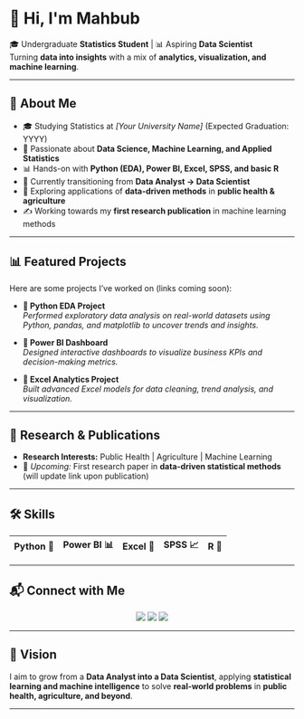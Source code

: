 # 👋 Hi, I'm Mahbub  

🎓 Undergraduate **Statistics Student** | 📊 Aspiring **Data Scientist**  
Turning **data into insights** with a mix of **analytics, visualization, and machine learning**.  

---

## 📌 About Me  

- 🎓 Studying Statistics at *[Your University Name]* (Expected Graduation: YYYY)  
- 🔎 Passionate about **Data Science, Machine Learning, and Applied Statistics**  
- 📊 Hands-on with **Python (EDA), Power BI, Excel, SPSS, and basic R**  
- 🌱 Currently transitioning from **Data Analyst → Data Scientist**  
- 🧪 Exploring applications of **data-driven methods** in **public health & agriculture**  
- ✍️ Working towards my **first research publication** in machine learning methods  

---

## 📊 Featured Projects  

Here are some projects I’ve worked on (links coming soon):  

- **🔹 Python EDA Project**  
  *Performed exploratory data analysis on real-world datasets using Python, pandas, and matplotlib to uncover trends and insights.*  

- **🔹 Power BI Dashboard**  
  *Designed interactive dashboards to visualize business KPIs and decision-making metrics.*  

- **🔹 Excel Analytics Project**  
  *Built advanced Excel models for data cleaning, trend analysis, and visualization.*  

---

## 📖 Research & Publications  

- **Research Interests:** Public Health | Agriculture | Machine Learning  
- 📄 *Upcoming:* First research paper in **data-driven statistical methods** (will update link upon publication)  

---

## 🛠️ Skills  

<div align="center">

| Python 🐍 | Power BI 📊 | Excel 📑 | SPSS 📈 | R 📘 |
|-----------|-------------|----------|---------|------|

</div>

---

## 📬 Connect with Me  

<p align="center">
  <a href="mailto:your-email@example.com"><img src="https://img.shields.io/badge/Email-D14836?style=for-the-badge&logo=gmail&logoColor=white" /></a>
  <a href="https://www.linkedin.com/in/your-linkedin/"><img src="https://img.shields.io/badge/LinkedIn-0077B5?style=for-the-badge&logo=linkedin&logoColor=white" /></a>
  <a href="https://www.researchgate.net/profile/your-researchgate"><img src="https://img.shields.io/badge/ResearchGate-00CCBB?style=for-the-badge&logo=researchgate&logoColor=white" /></a>
</p>

---

## 🚀 Vision  

I aim to grow from a **Data Analyst into a Data Scientist**, applying **statistical learning and machine intelligence** to solve **real-world problems** in **public health, agriculture, and beyond**.  

---

